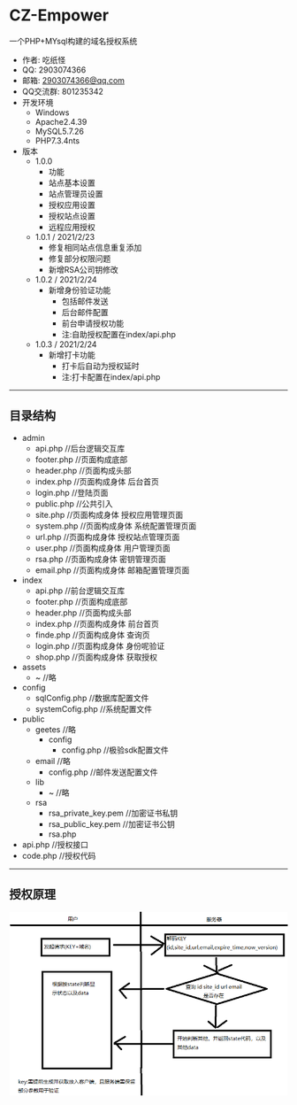 # CZ-Empower
一个PHP+MYsql构建的域名授权系统
 * 作者: 吃纸怪
 * QQ: 2903074366
 * 邮箱: 2903074366@qq.com
 * QQ交流群: 801235342
 * 开发环境
    * Windows
    * Apache2.4.39
    * MySQL5.7.26
    * PHP7.3.4nts
 * 版本
    * 1.0.0
       * 功能
       * 站点基本设置
       * 站点管理员设置
       * 授权应用设置
       * 授权站点设置
       * 远程应用授权
    * 1.0.1 / 2021/2/23
       * 修复相同站点信息重复添加
       * 修复部分权限问题
       * 新增RSA公司钥修改
    * 1.0.2 / 2021/2/24
       * 新增身份验证功能
          * 包括邮件发送
          * 后台邮件配置
          * 前台申请授权功能
          * 注:自助授权配置在index/api.php
    * 1.0.3 / 2021/2/24
       * 新增打卡功能
          * 打卡后自动为授权延时
          * 注:打卡配置在index/api.php
---

## 目录结构
* admin
   * api.php //后台逻辑交互库
   * footer.php //页面构成底部
   * header.php //页面构成头部
   * index.php //页面构成身体 后台首页
   * login.php //登陆页面
   * public.php //公共引入
   * site.php //页面构成身体 授权应用管理页面
   * system.php //页面构成身体 系统配置管理页面
   * url.php //页面构成身体 授权站点管理页面
   * user.php //页面构成身体 用户管理页面
   * rsa.php //页面构成身体 密钥管理页面
   * email.php //页面构成身体 邮箱配置管理页面
* index
   * api.php //前台逻辑交互库
   * footer.php //页面构成底部
   * header.php //页面构成头部
   * index.php //页面构成身体 前台首页
   * finde.php //页面构成身体 查询页
   * login.php //页面构成身体 身份呢验证
   * shop.php //页面构成身体 获取授权
* assets
   * ~ //略
* config
   * sqlConfig.php //数据库配置文件
   * systemCofig.php //系统配置文件
* public
   * geetes //略
      * config
         * config.php //极验sdk配置文件
   * email //略
      * config.php //邮件发送配置文件
   * lib
      * ~ //略
   * rsa
      * rsa_private_key.pem //加密证书私钥
      * rsa_public_key.pem //加密证书公钥
      * rsa.php
* api.php //授权接口
* code.php //授权代码


---
## 授权原理
![1](https://github.com/zhiguai/CZ-Empower/blob/master/%E9%AA%8C%E8%AF%81%E6%B5%81%E7%A8%8B.png "图")
